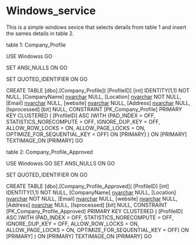 # Windows_service
This is a simple windows sevice that selects details from table 1 and insert the sames details in table 2.

table 1: Company_Profile

USE Windowss
GO

SET ANSI_NULLS ON
GO

SET QUOTED_IDENTIFIER ON
GO

CREATE TABLE [dbo].[Company_Profile](
	[ProfileID] [int] IDENTITY(1,1) NOT NULL,
	[CompanyName] [nvarchar](50) NULL,
	[Location] [nvarchar](200) NOT NULL,
	[Email] [nvarchar](200) NULL,
	[website] [nvarchar](max) NULL,
	[Address] [nvarchar](max) NULL,
	[Isprocessed] [bit] NULL,
 CONSTRAINT [PK_Company_Profile] PRIMARY KEY CLUSTERED 
(
	[ProfileID] ASC
)WITH (PAD_INDEX = OFF, STATISTICS_NORECOMPUTE = OFF, IGNORE_DUP_KEY = OFF, ALLOW_ROW_LOCKS = ON, ALLOW_PAGE_LOCKS = ON, OPTIMIZE_FOR_SEQUENTIAL_KEY = OFF) ON [PRIMARY]
) ON [PRIMARY] TEXTIMAGE_ON [PRIMARY]
GO



table 2: Company_Profile_Approved

USE Windowss
GO
SET ANSI_NULLS ON
GO

SET QUOTED_IDENTIFIER ON
GO

CREATE TABLE [dbo].[Company_Profile_Approved](
	[ProfileID] [int] IDENTITY(1,1) NOT NULL,
	[CompanyName] [nvarchar](50) NULL,
	[Location] [nvarchar](200) NOT NULL,
	[Email] [nvarchar](200) NULL,
	[website] [nvarchar](max) NULL,
	[Address] [nvarchar](max) NULL,
	[Isprocessed] [bit] NULL,
 CONSTRAINT [PK_Company_Profile_Approved] PRIMARY KEY CLUSTERED 
(
	[ProfileID] ASC
)WITH (PAD_INDEX = OFF, STATISTICS_NORECOMPUTE = OFF, IGNORE_DUP_KEY = OFF, ALLOW_ROW_LOCKS = ON, ALLOW_PAGE_LOCKS = ON, OPTIMIZE_FOR_SEQUENTIAL_KEY = OFF) ON [PRIMARY]
) ON [PRIMARY] TEXTIMAGE_ON [PRIMARY]
GO





